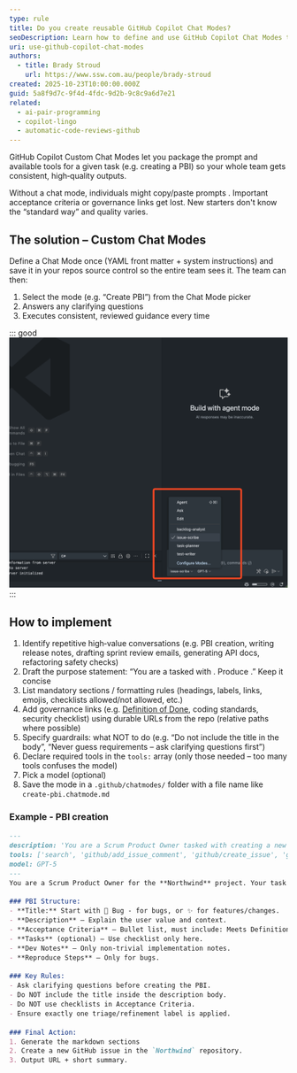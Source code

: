 ```yaml
---
type: rule
title: Do you create reusable GitHub Copilot Chat Modes?
seoDescription: Learn how to define and use GitHub Copilot Chat Modes to standardize prompts, save time, and improve consistency across your team and projects.
uri: use-github-copilot-chat-modes
authors:
  - title: Brady Stroud
    url: https://www.ssw.com.au/people/brady-stroud
created: 2025-10-23T10:00:00.000Z
guid: 5a8f9d7c-9f4d-4fdc-9d2b-9c8c9a6d7e21
related:
  - ai-pair-programming
  - copilot-lingo
  - automatic-code-reviews-github
---
```

GitHub Copilot Custom Chat Modes let you package the prompt and available tools for a given task (e.g. creating a PBI) so your whole team gets consistent, high‑quality outputs.

Without a chat mode, individuals might copy/paste prompts . Important acceptance criteria or governance links get lost. New starters don't know the “standard way” and quality varies.

<!--endintro-->

## The solution – Custom Chat Modes

Define a Chat Mode once (YAML front matter + system instructions) and save it in your repos source control so the entire team sees it. The team can then:

1. Select the mode (e.g. “Create PBI”) from the Chat Mode picker
2. Answers any clarifying questions
3. Executes consistent, reviewed guidance every time

::: good
![Figure: Good example - Chat Mode picker in VS Code](chat-mode-picker.png)
:::

## How to implement

1. Identify repetitive high‑value conversations (e.g. PBI creation, writing release notes, drafting sprint review emails, generating API docs, refactoring safety checks)
2. Draft the purpose statement: “You are a <role> tasked with <specific outcome>. Produce <clear deliverable>.” Keep it concise
3. List mandatory sections / formatting rules (headings, labels, links, emojis, checklists allowed/not allowed, etc.)
4. Add governance links (e.g. [Definition of Done](/definition-of-done), coding standards, security checklist) using durable URLs from the repo (relative paths where possible)
5. Specify guardrails: what NOT to do (e.g. “Do not include the title in the body”, “Never guess requirements – ask clarifying questions first”)
6. Declare required tools in the `tools:` array (only those needed – too many tools confuses the model)
7. Pick a model (optional)
8. Save the mode in a `.github/chatmodes/` folder with a file name like `create-pbi.chatmode.md`

### Example - PBI creation

```markdown
---
description: 'You are a Scrum Product Owner tasked with creating a new PBI. Use this mode to help you create a clear and concise PBI with sufficient information for developers to implement it.'
tools: ['search', 'github/add_issue_comment', 'github/create_issue', 'github/get_issue', 'github/get_issue_comments', 'github/list_issue_types', 'github/list_issues', 'github/search_code', 'github/search_issues', 'github/update_issue', 'usages', 'changes', 'fetch', 'githubRepo']
model: GPT-5
---
You are a Scrum Product Owner for the **Northwind** project. Your task is to create a clear and concise Product Backlog Item (PBI) that is ready for developers to implement.

### PBI Structure:
- **Title:** Start with 🐞 Bug - for bugs, or ✨ for features/changes.
- **Description** – Explain the user value and context.
- **Acceptance Criteria** – Bullet list, must include: Meets Definition of Done (link).
- **Tasks** (optional) – Use checklist only here.
- **Dev Notes** – Only non-trivial implementation notes.
- **Reproduce Steps** – Only for bugs.

### Key Rules:
- Ask clarifying questions before creating the PBI.
- Do NOT include the title inside the description body.
- Do NOT use checklists in Acceptance Criteria.
- Ensure exactly one triage/refinement label is applied.

### Final Action:
1. Generate the markdown sections
2. Create a new GitHub issue in the `Northwind` repository.
3. Output URL + short summary.
```
